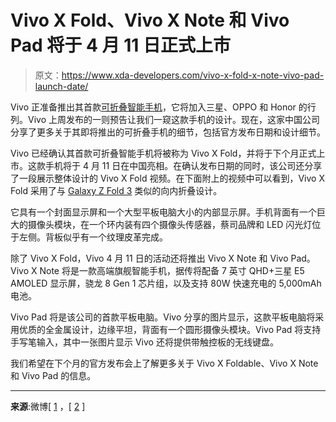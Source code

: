 # Vivo X Fold、Vivo X Note 和 Vivo Pad 将于 4 月 11 日正式上市

> 原文：<https://www.xda-developers.com/vivo-x-fold-x-note-vivo-pad-launch-date/>

Vivo 正准备推出其首款[可折叠智能手机](https://www.xda-developers.com/best-foldable-phones/)，它将加入三星、OPPO 和 Honor 的行列。Vivo 上周发布的一则预告让我们一窥这款手机的设计。现在，这家中国公司分享了更多关于其即将推出的可折叠手机的细节，包括官方发布日期和设计细节。

Vivo 已经确认其首款可折叠智能手机将被称为 Vivo X Fold，并将于下个月正式上市。这款手机将于 4 月 11 日在中国亮相。在确认发布日期的同时，该公司还分享了一段展示整体设计的 Vivo X Fold 视频。在下面附上的视频中可以看到，Vivo X Fold 采用了与 [Galaxy Z Fold 3](https://www.xda-developers.com/samsung-galaxy-z-fold-3/) 类似的向内折叠设计。

它具有一个封面显示屏和一个大型平板电脑大小的内部显示屏。手机背面有一个巨大的摄像头模块，在一个环内装有四个摄像头传感器，蔡司品牌和 LED 闪光灯位于左侧。背板似乎有一个纹理皮革完成。

除了 Vivo X Fold，Vivo 4 月 11 日的活动还将推出 Vivo X Note 和 Vivo Pad。Vivo X Note 将是一款高端旗舰智能手机，据传将配备 7 英寸 QHD+三星 E5 AMOLED 显示屏，骁龙 8 Gen 1 芯片组，以及支持 80W 快速充电的 5,000mAh 电池。

Vivo Pad 将是该公司的首款平板电脑。Vivo 分享的图片显示，这款平板电脑将采用优质的全金属设计，边缘平坦，背面有一个圆形摄像头模块。Vivo Pad 将支持手写笔输入，其中一张图片显示 Vivo 还将提供带触控板的无线键盘。

我们希望在下个月的官方发布会上了解更多关于 Vivo X Foldable、Vivo X Note 和 Vivo Pad 的信息。

* * *

**来源**:微博[ [1](https://weibo.com/tv/show/1034:4750957704315017?from=old_pc_videoshow) ，[ [2](https://weibo.com/1809745371/Llmx1e7Y8) ]